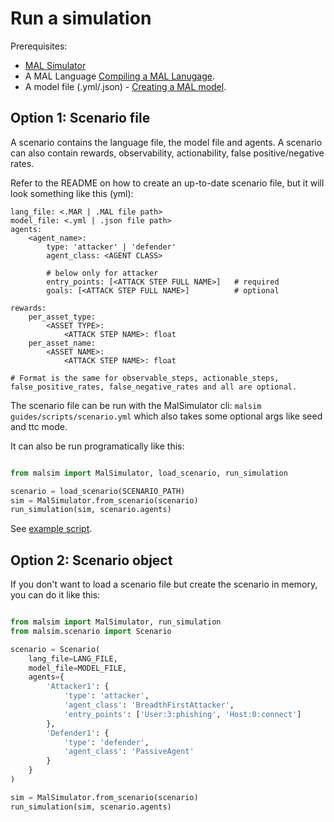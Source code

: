 # Run a simulation

Prerequisites:
- [MAL Simulator](https://github.com/mal-lang/mal-simulator)
- A MAL Language [Compiling a MAL Lanugage](compile_language.md).
- A model file (.yml/.json) - [Creating a MAL model](create_model.md).

## Option 1: Scenario file

A scenario contains the language file, the model file and agents.
A scenario can also contain rewards, observability, actionability, false positive/negative rates.

Refer to the README on how to create an up-to-date scenario file, but it will look something like this (yml):

```
lang_file: <.MAR | .MAL file path>
model_file: <.yml | .json file path>
agents:
    <agent_name>:
        type: 'attacker' | 'defender'
        agent_class: <AGENT CLASS>

        # below only for attacker
        entry_points: [<ATTACK STEP FULL NAME>]   # required
        goals: [<ATTACK STEP FULL NAME>]          # optional

rewards:
    per_asset_type:
        <ASSET TYPE>:
            <ATTACK STEP NAME>: float
    per_asset_name:
        <ASSET NAME>:
            <ATTACK STEP NAME>: float

# Format is the same for observable_steps, actionable_steps, false_positive_rates, false_negative_rates and all are optional.
```

The scenario file can be run with the MalSimulator cli: `malsim guides/scripts/scenario.yml` which also takes some optional args like seed and ttc mode.

It can also be run programatically like this:
```python

from malsim import MalSimulator, load_scenario, run_simulation

scenario = load_scenario(SCENARIO_PATH)
sim = MalSimulator.from_scenario(scenario)
run_simulation(sim, scenario.agents)

```

See [example script](scripts/run_simulation.py).

## Option 2: Scenario object

If you don't want to load a scenario file but create the scenario in memory, you can do it like this:

```python

from malsim import MalSimulator, run_simulation
from malsim.scenario import Scenario

scenario = Scenario(
    lang_file=LANG_FILE,
    model_file=MODEL_FILE,
    agents={
        'Attacker1': {
            'type': 'attacker',
            'agent_class': 'BreadthFirstAttacker',
            'entry_points': ['User:3:phishing', 'Host:0:connect']
        },
        'Defender1': {
            'type': 'defender',
            'agent_class': 'PassiveAgent'
        }
    }
)

sim = MalSimulator.from_scenario(scenario)
run_simulation(sim, scenario.agents)

```
